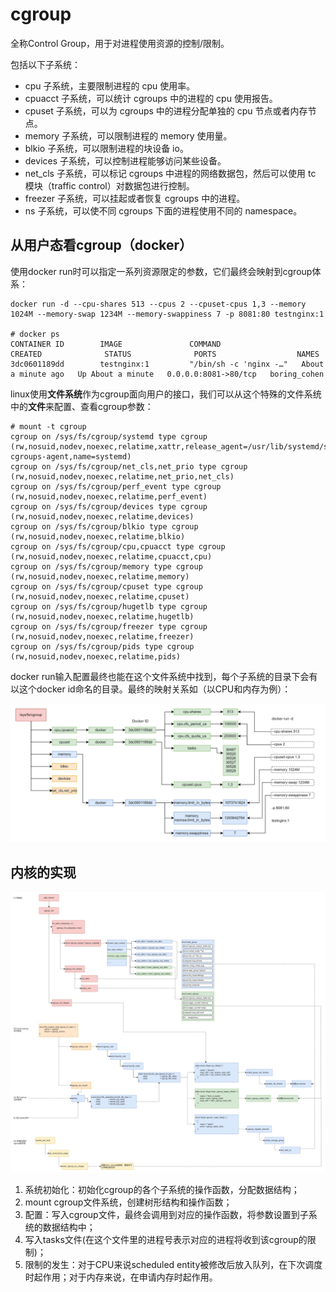 # cgroup

全称Control Group，用于对进程使用资源的控制/限制。

包括以下子系统：

- cpu 子系统，主要限制进程的 cpu 使用率。
- cpuacct 子系统，可以统计 cgroups 中的进程的 cpu 使用报告。
- cpuset 子系统，可以为 cgroups 中的进程分配单独的 cpu 节点或者内存节点。
- memory 子系统，可以限制进程的 memory 使用量。
- blkio 子系统，可以限制进程的块设备 io。
- devices 子系统，可以控制进程能够访问某些设备。
- net_cls 子系统，可以标记 cgroups 中进程的网络数据包，然后可以使用 tc 模块（traffic control）对数据包进行控制。
- freezer 子系统，可以挂起或者恢复 cgroups 中的进程。
- ns 子系统，可以使不同 cgroups 下面的进程使用不同的 namespace。

## 从用户态看cgroup（docker）

使用docker run时可以指定一系列资源限定的参数，它们最终会映射到cgroup体系：

```
docker run -d --cpu-shares 513 --cpus 2 --cpuset-cpus 1,3 --memory 1024M --memory-swap 1234M --memory-swappiness 7 -p 8081:80 testnginx:1

# docker ps
CONTAINER ID        IMAGE               COMMAND                  CREATED              STATUS              PORTS                  NAMES
3dc0601189dd        testnginx:1         "/bin/sh -c 'nginx -…"   About a minute ago   Up About a minute   0.0.0.0:8081->80/tcp   boring_cohen

```

linux使用**文件系统**作为cgroup面向用户的接口，我们可以从这个特殊的文件系统中的**文件**来配置、查看cgroup参数：

```
# mount -t cgroup
cgroup on /sys/fs/cgroup/systemd type cgroup (rw,nosuid,nodev,noexec,relatime,xattr,release_agent=/usr/lib/systemd/systemd-cgroups-agent,name=systemd)
cgroup on /sys/fs/cgroup/net_cls,net_prio type cgroup (rw,nosuid,nodev,noexec,relatime,net_prio,net_cls)
cgroup on /sys/fs/cgroup/perf_event type cgroup (rw,nosuid,nodev,noexec,relatime,perf_event)
cgroup on /sys/fs/cgroup/devices type cgroup (rw,nosuid,nodev,noexec,relatime,devices)
cgroup on /sys/fs/cgroup/blkio type cgroup (rw,nosuid,nodev,noexec,relatime,blkio)
cgroup on /sys/fs/cgroup/cpu,cpuacct type cgroup (rw,nosuid,nodev,noexec,relatime,cpuacct,cpu)
cgroup on /sys/fs/cgroup/memory type cgroup (rw,nosuid,nodev,noexec,relatime,memory)
cgroup on /sys/fs/cgroup/cpuset type cgroup (rw,nosuid,nodev,noexec,relatime,cpuset)
cgroup on /sys/fs/cgroup/hugetlb type cgroup (rw,nosuid,nodev,noexec,relatime,hugetlb)
cgroup on /sys/fs/cgroup/freezer type cgroup (rw,nosuid,nodev,noexec,relatime,freezer)
cgroup on /sys/fs/cgroup/pids type cgroup (rw,nosuid,nodev,noexec,relatime,pids)
```

docker run输入配置最终也能在这个文件系统中找到，每个子系统的目录下会有以这个docker id命名的目录。最终的映射关系如（以CPU和内存为例）：

![image](https://raw.githubusercontent.com/ingangi/blog/master/img/cg_docker_arg.png)

## 内核的实现

![image](https://raw.githubusercontent.com/ingangi/blog/master/img/cg_kernel.png)

1. 系统初始化：初始化cgroup的各个子系统的操作函数，分配数据结构；
2. mount cgroup文件系统，创建树形结构和操作函数；
3. 配置：写入cgroup文件，最终会调用到对应的操作函数，将参数设置到子系统的数据结构中；
4. 写入tasks文件(在这个文件里的进程号表示对应的进程将收到该cgroup的限制)；
5. 限制的发生：对于CPU来说scheduled entity被修改后放入队列，在下次调度时起作用；对于内存来说，在申请内存时起作用。

